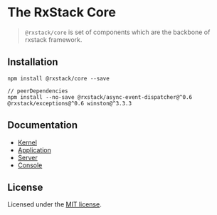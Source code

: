 # The RxStack Core

> `@rxstack/core` is set of components which are the backbone of rxstack framework.

## Installation

```
npm install @rxstack/core --save

// peerDependencies
npm install --no-save @rxstack/async-event-dispatcher@^0.6 @rxstack/exceptions@^0.6 winston@^3.3.3
```

## Documentation

* [Kernel](docs/kernel.md)
* [Application](docs/application.md)
* [Server](docs/server.md)
* [Console](docs/console.md)

## License

Licensed under the [MIT license](LICENSE).



 

